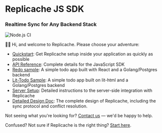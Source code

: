 # Replicache JS SDK

### Realtime Sync for Any Backend Stack

![Node.js CI](https://github.com/rocicorp/replicache-sdk-js/workflows/Node.js%20CI/badge.svg)

👋🏼 Hi, and welcome to Replicache. Please choose your adventure:

- [Quickstart](https://github.com/rocicorp/replicache-sdk-js/blob/main/QUICKSTART.md): Get Replicache setup inside your application as quickly as possible
- [API Reference](https://replicache-sdk-js.now.sh/): Complete details for the JavaScript SDK
- [Redo sample](https://github.com/rocicorp/replicache-sdk-js/tree/main/sample/redo): A simple todo app built with React and a Golang/Postgres backend
- [Lit-Todo Sample](https://github.com/rocicorp/replicache-sdk-js/tree/main/sample/lit-todo): A simple todo app built on lit-html and a Golang/Postgres backend
- [Server Setup](https://github.com/rocicorp/replicache/blob/main/SERVER_SETUP.md): Detailed instructions to the server-side integration with Replicache
- [Detailed Design Doc](https://github.com/rocicorp/replicache/blob/main/design.md): The complete design of Replicache, including the sync protocol and conflict resolution.

Not seeing what you're looking for? [Contact us](https://replicache.dev/#contact) — we'd be happy to help.

Confused? Not sure if Replicache is the right thing? [Start here](https://replicache.dev).
